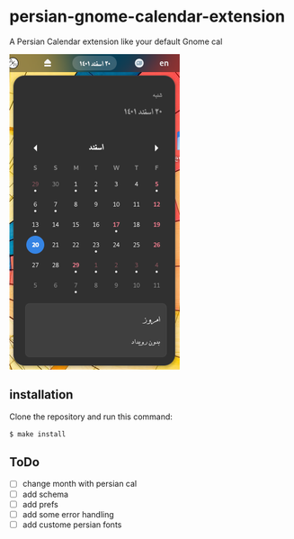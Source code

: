 # persian-gnome-calendar-extension

A Persian Calendar extension like your default Gnome cal

![Screenshot](./Screenshot.png)

## installation

Clone the repository and run this command:

```bash
$ make install
```

## ToDo
- [ ] change month with persian cal
- [ ] add schema
- [ ] add prefs
- [ ] add some error handling
- [ ] add custome persian fonts
